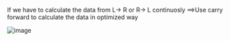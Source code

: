 
If we have to calculate the data from L-> R or R-> L continuosly 
==>Use carry forward to calculate the data in optimized way

![image](https://github.com/santoshjeergi/DSAPracticeCpp/assets/8055333/ca0c52c2-427d-4cf7-9c03-9681ce007db3)
